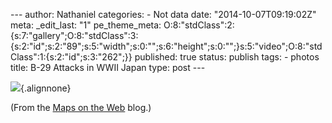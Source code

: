 --- author: Nathaniel categories: - Not data date:
"2014-10-07T09:19:02Z" meta: \_edit\_last: "1" pe\_theme\_meta:
O:8:"stdClass":2:{s:7:"gallery";O:8:"stdClass":3:{s:2:"id";s:2:"89";s:5:"width";s:0:"";s:6:"height";s:0:"";}s:5:"video";O:8:"stdClass":1:{s:2:"id";s:3:"262";}}
published: true status: publish tags: - photos title: B-29 Attacks in
WWII Japan type: post ---

[](http://landlaborcapital.s3.amazonaws.com/pix/JapanBombDamage_SM.jpg)

<div class="media image">

![](%7B%7B%20site.baseurl%20%7D%7D/assets/JapanBombDamage_SM.jpg){.alignnone}

</div>

(From the [Maps on the Web](http://mapsontheweb.zoom-maps.com/) blog.)
